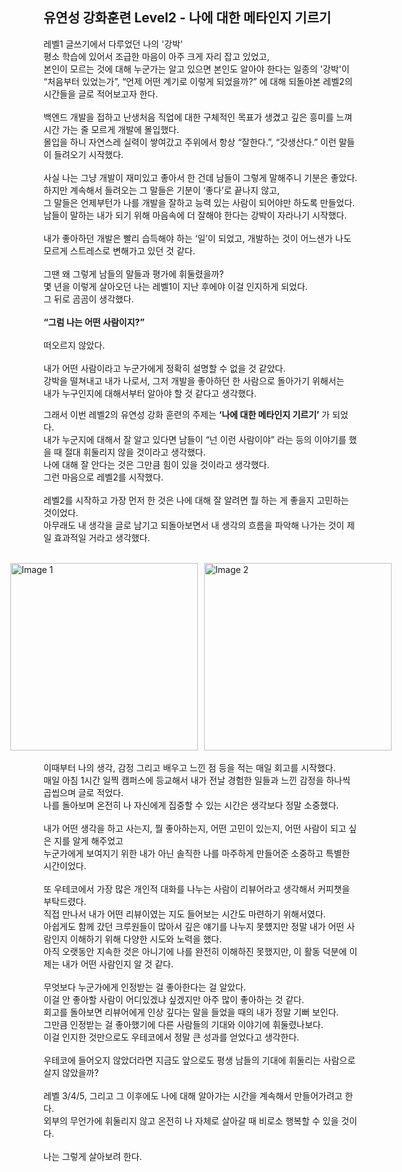 ## 유연성 강화훈련 Level2 - 나에 대한 메타인지 기르기

레벨1 글쓰기에서 다루었던 나의 '강박' <br>
평소 학습에 있어서 조급한 마음이 아주 크게 자리 잡고 있었고, <br>
본인이 모르는 것에 대해 누군가는 알고 있으면 본인도 알아야 한다는 일종의 '강박'이 “처음부터 있었는가”, “언제 어떤 계기로 이렇게 되었을까?” 에 대해 되돌아본 레벨2의 시간들을 글로 적어보고자 한다. <br>
 <br>
백엔드 개발을 접하고 난생처음 직업에 대한 구체적인 목표가 생겼고 깊은 흥미를 느껴 시간 가는 줄 모르게 개발에 몰입했다. <br>
몰입을 하니 자연스레 실력이 쌓여갔고 주위에서 항상 “잘한다.”, “갓생산다.” 이런 말들이 들려오기 시작했다. <br>
 <br>
사실 나는 그냥 개발이 재미있고 좋아서 한 건데 남들이 그렇게 말해주니 기분은 좋았다. <br>
하지만 계속해서 들려오는 그 말들은 기분이 ‘좋다’로 끝나지 않고, <br>
그 말들은 언제부턴가 나를 개발을 잘하고 능력 있는 사람이 되어야만 하도록 만들었다. <br>
남들이 말하는 내가 되기 위해 마음속에 더 잘해야 한다는 강박이 자라나기 시작했다. <br>
 <br>
내가 좋아하던 개발은 빨리 습득해야 하는 ‘일’이 되었고, 개발하는 것이 어느샌가 나도 모르게 스트레스로 변해가고 있던 것 같다. <br>
 <br>
그땐 왜 그렇게 남들의 말들과 평가에 휘둘렸을까? <br>
몇 년을 이렇게 살아오던 나는 레벨1이 지난 후에야 이걸 인지하게 되었다. <br>
그 뒤로 곰곰이 생각했다. <br>
 <br>
**“그럼 나는 어떤 사람이지?”** <br>
 <br>
떠오르지 않았다. <br>
 <br>
내가 어떤 사람이라고 누군가에게 정확히 설명할 수 없을 것 같았다. <br>
강박을 떨쳐내고 내가 나로서, 그저 개발을 좋아하던 한 사람으로 돌아가기 위해서는 <br>
내가 누구인지에 대해서부터 알아야 할 것 같다고 생각했다. <br>

그래서 이번 레벨2의 유연성 강화 훈련의 주제는 **‘나에 대한 메타인지 기르기’** 가 되었다. <br>
내가 누군지에 대해서 잘 알고 있다면 남들이 “넌 이런 사람이야” 라는 등의 이야기를 했을 때 절대 휘둘리지 않을 것이라고 생각했다. <br>
나에 대해 잘 안다는 것은 그만큼 힘이 있을 것이라고 생각했다. <br>
그런 마음으로 레벨2를 시작했다. <br>
 <br>
레벨2를 시작하고 가장 먼저 한 것은 나에 대해 잘 알려면 뭘 하는 게 좋을지 고민하는 것이었다. <br>
아무래도 내 생각을 글로 남기고 되돌아보면서 내 생각의 흐름을 파악해 나가는 것이 제일 효과적일 거라고 생각했다. <br>
 <br>
<div style="display: flex; justify-content: center; gap: 10px;">
    <img src="https://github.com/PgmJun/woowa-writing/assets/84304802/c7c86945-aa6f-4373-b45a-5fbf12c727a2" alt="Image 1" width="300">
    <img src="https://github.com/PgmJun/woowa-writing/assets/84304802/4e017355-c479-4237-aeb7-b33a6323d237" alt="Image 2" width="300">
</div>
 <br>
이때부터 나의 생각, 감정 그리고 배우고 느낀 점 등을 적는 매일 회고를 시작했다. <br>
매일 아침 1시간 일찍 캠퍼스에 등교해서 내가 전날 경험한 일들과 느낀 감정을 하나씩 곱씹으며 글로 적었다. <br>
나를 돌아보며 온전히 나 자신에게 집중할 수 있는 시간은 생각보다 정말 소중했다. <br>
 <br>
내가 어떤 생각을 하고 사는지, 뭘 좋아하는지, 어떤 고민이 있는지, 어떤 사람이 되고 싶은 지를 알게 해주었고 <br>
누군가에게 보여지기 위한 내가 아닌 솔직한 나를 마주하게 만들어준 소중하고 특별한 시간이었다. <br>
 <br>
또 우테코에서 가장 많은 개인적 대화를 나누는 사람이 리뷰어라고 생각해서 커피챗을 부탁드렸다. <br>
직접 만나서 내가 어떤 리뷰이였는 지도 들어보는 시간도 마련하기 위해서였다. <br>
아쉽게도 함께 갔던 크루원들이 많아서 깊은 얘기를 나누지 못헀지만 정말 내가 어떤 사람인지 이해하기 위해 다양한 시도와 노력을 했다. <br>
아직 오랫동안 지속한 것은 아니기에 나를 완전히 이해하진 못했지만, 이 활동 덕분에 이제는 내가 어떤 사람인지 알 것 같다. <br>
 <br>
무엇보다 누군가에게 인정받는 걸 좋아한다는 걸 알았다. <br>
이걸 안 좋아할 사람이 어디있겠냐 싶겠지만 아주 많이 좋아하는 것 같다. <br>
회고를 돌아보면 리뷰어에게 인상 깊다는 말을 들었을 때의 내가 정말 기뻐 보인다. <br>
그만큼 인정받는 걸 좋아했기에 다른 사람들의 기대와 이야기에 휘둘렸나보다. <br>
이걸 인지한 것만으로도 우테코에서 정말 큰 성과를 얻었다고 생각한다. <br>
 <br>
우테코에 들어오지 않았더라면 지금도 앞으로도 평생 남들의 기대에 휘둘리는 사람으로 살지 않았을까? <br>
 <br>
레벨 3/4/5, 그리고 그 이후에도 나에 대해 알아가는 시간을 계속해서 만들어가려고 한다. <br>
외부의 무언가에 휘둘리지 않고 온전히 나 자체로 살아갈 때 비로소 행복할 수 있을 것이다. <br>
 <br>
나는 그렇게 살아보려 한다.
